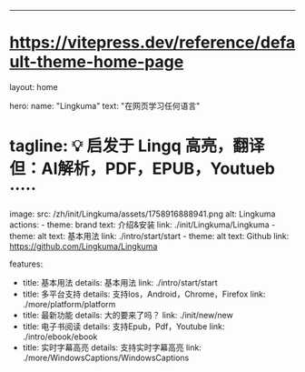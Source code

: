 ---
# https://vitepress.dev/reference/default-theme-home-page
layout: home

hero:
  name: "Lingkuma"
  text: "在网页学习任何语言"
  # tagline: 💡 启发于 Lingq 高亮，翻译 但：AI解析，PDF，EPUB，Youtueb ·····
  image:
    src: /zh/init/Lingkuma/assets/1758916888941.png
    alt: Lingkuma
  actions:
    - theme: brand
      text: 介绍&安装
      link: ./init/Lingkuma/Lingkuma
    - theme: alt
      text: 基本用法
      link: ./intro/start/start
    - theme: alt
      text: Github
      link: https://github.com/Lingkuma/Lingkuma

features:
  - title: 基本用法
    details: 基本用法
    link: ./intro/start/start
  - title: 多平台支持
    details: 支持Ios，Android，Chrome，Firefox
    link: ./more/platform/platform
  - title: 最新功能
    details: 大的要来了吗？
    link: ./init/new/new
  - title: 电子书阅读
    details: 支持Epub，Pdf，Youtube
    link: ./intro/ebook/ebook
  - title: 实时字幕高亮
    details: 支持实时字幕高亮
    link: ./more/WindowsCaptions/WindowsCaptions

